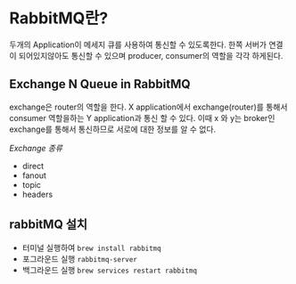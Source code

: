 # RabbitMQ란? 
두개의 Application이 메세지 큐를 사용하여 통신할 수 있도록한다. 한쪽 서버가 연결이 되어있지않아도 통신할 수 있으며 producer, consumer의 역할을 각각 하게된다. 

## Exchange N Queue in RabbitMQ
exchange은 router의 역할을 한다. 
X application에서 exchange(router)를 통해서 consumer 역할을하는 Y application과 통신 할 수 있다. 이때 x 와 y는 broker인 exchange를 통해서 통신하므로 서로에 대한 정보를 알 수 없다.

*Exchange 종류*
- direct
- fanout
- topic
- headers

## rabbitMQ 설치 
- 터미널 실행하여 `brew install rabbitmq` 
- 포그라운드 실행 `rabbitmq-server`
- 백그라운드 실행 `brew services restart rabbitmq`


